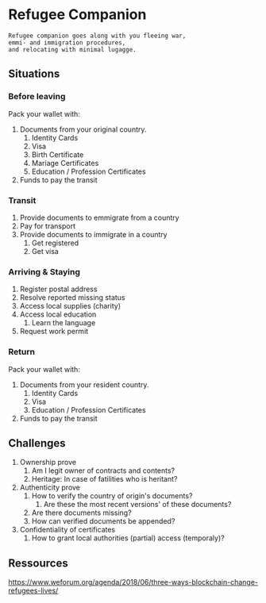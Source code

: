 # Refugee Companion

    Refugee companion goes along with you fleeing war,
    emmi- and immigration procedures,
    and relocating with minimal lugagge.

## Situations

### Before leaving

Pack your wallet with:

1. Documents from your original country.
    1. Identity Cards
    1. Visa
    1. Birth Certificate
    1. Mariage Certificates
    1. Education / Profession Certificates
1. Funds to pay the transit

### Transit

1. Provide documents to emmigrate from a country
1. Pay for transport
1. Provide documents to immigrate in a country
    1. Get registered
    1. Get visa

### Arriving & Staying

1. Register postal address
1. Resolve reported missing status
1. Access local supplies (charity)
1. Access local education
    1. Learn the language
1. Request work permit

### Return

Pack your wallet with:

1. Documents from your resident country.
    1. Identity Cards
    1. Visa
    1. Education / Profession Certificates
1. Funds to pay the transit

## Challenges

1. Ownership prove
    1. Am I legit owner of contracts and contents?
    1. Heritage: In case of fatilities who is heritant?
1. Authenticity prove
    1. How to verify the country of origin's documents?
        1. Are these the most recent versions' of these documents?
    1. Are there documents missing?
    1. How can verified documents be appended? 
1. Confidentiality of certificates
    1. How to grant local authorities (partial) access (temporaly)?
    
## Ressources
https://www.weforum.org/agenda/2018/06/three-ways-blockchain-change-refugees-lives/

